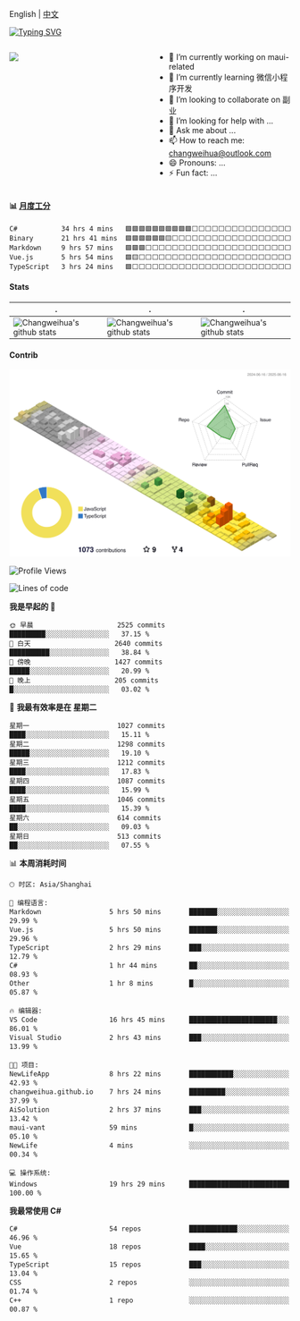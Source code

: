 English | [中文](README_CN.md)

[![Typing SVG](https://readme-typing-svg.herokuapp.com?color=%2336BCF7&center=true&vCenter=true&width=600&lines=Hi+there+👋,+I+am+Chang+Weihua;+Welcome+to+My+Profile!;Over+9+years+of+programming+experience;Always+learning+new+things+)](https://git.io/typing-svg)

<div style="display: grid;gap: 20px;grid-template-columns: repeat(auto-fit, minmax(240px, 1fr));">

[<img src="https://github-readme-stats.vercel.app/api?username=changweihua&show_icons=true&locale=cn" />](https://metrics.lecoq.io/changweihua#gh-light-mode-only)

<div>

- 🔭 I’m currently working on maui-related
- 🌱 I’m currently learning 微信小程序开发
- 👯 I’m looking to collaborate on 副业
- 🤔 I’m looking for help with ...
- 💬 Ask me about ...
- 📫 How to reach me: changweihua@outlook.com
- 😄 Pronouns: ...
- ⚡ Fun fact: ...

</div>

</div>

#### :bar_chart: [月度工分](https://github.com/changweihua/wakapi)

<!--START_SECTION:wakao-->

```txt
C#           34 hrs 4 mins   🟩🟩🟩🟩🟩🟩🟩🟩🟩🟩⬜⬜⬜⬜⬜⬜⬜⬜⬜⬜⬜⬜⬜⬜⬜   40.26 %
Binary       21 hrs 41 mins  🟩🟩🟩🟩🟩🟩🟨⬜⬜⬜⬜⬜⬜⬜⬜⬜⬜⬜⬜⬜⬜⬜⬜⬜⬜   25.62 %
Markdown     9 hrs 57 mins   🟩🟩🟩⬜⬜⬜⬜⬜⬜⬜⬜⬜⬜⬜⬜⬜⬜⬜⬜⬜⬜⬜⬜⬜⬜   11.76 %
Vue.js       5 hrs 54 mins   🟩🟨⬜⬜⬜⬜⬜⬜⬜⬜⬜⬜⬜⬜⬜⬜⬜⬜⬜⬜⬜⬜⬜⬜⬜   06.98 %
TypeScript   3 hrs 24 mins   🟩⬜⬜⬜⬜⬜⬜⬜⬜⬜⬜⬜⬜⬜⬜⬜⬜⬜⬜⬜⬜⬜⬜⬜⬜   04.03 %
```

<!--END_SECTION:wakao-->

#### Stats ####


| .                                                                                                                                            | .                                                                                                                                      | .                                                                                                                                                     |
| -------------------------------------------------------------------------------------------------------------------------------------------- | -------------------------------------------------------------------------------------------------------------------------------------- | ----------------------------------------------------------------------------------------------------------------------------------------------------- |
| ![Changweihua's github stats](https://github-readme-stats.vercel.app/api?username=changweihua&show_icons=true&theme=radical&hide_title=true) | ![Changweihua's github stats](https://github-readme-stats.vercel.app/api/top-langs/?username=changweihua&theme=radical&layout=compact) | ![Changweihua's github stats](https://github-readme-stats.vercel.app/api?username=changweihua&show_icons=true&theme=radical&include_all_commits=true) |


#### Contrib ####

<!--   profile-green-animate -->
![](./profile-3d-contrib/profile-south-season-animate.svg)

<!--START_SECTION:waka-->
![Profile Views](http://img.shields.io/badge/%E4%B8%AA%E4%BA%BA%E8%B5%84%E6%96%99%E8%A7%82%E7%9C%8B%E6%AC%A1%E6%95%B0-1-blue)

![Lines of code](https://img.shields.io/badge/%E4%BB%8E%E3%80%8CHello%20World%E3%80%8D%E8%B5%B7%E6%88%91%E5%B7%B2%E7%BB%8F%E5%86%99%E4%BA%86-24.1%20million%20%E8%A1%8C%E4%BB%A3%E7%A0%81-blue)

**我是早起的 🐤** 

```text
🌞 早晨                     2525 commits        █████████░░░░░░░░░░░░░░░░   37.15 % 
🌆 白天                     2640 commits        ██████████░░░░░░░░░░░░░░░   38.84 % 
🌃 傍晚                     1427 commits        █████░░░░░░░░░░░░░░░░░░░░   20.99 % 
🌙 晚上                     205 commits         █░░░░░░░░░░░░░░░░░░░░░░░░   03.02 % 
```
📅 **我最有效率是在 星期二** 

```text
星期一                      1027 commits        ████░░░░░░░░░░░░░░░░░░░░░   15.11 % 
星期二                      1298 commits        █████░░░░░░░░░░░░░░░░░░░░   19.10 % 
星期三                      1212 commits        ████░░░░░░░░░░░░░░░░░░░░░   17.83 % 
星期四                      1087 commits        ████░░░░░░░░░░░░░░░░░░░░░   15.99 % 
星期五                      1046 commits        ████░░░░░░░░░░░░░░░░░░░░░   15.39 % 
星期六                      614 commits         ██░░░░░░░░░░░░░░░░░░░░░░░   09.03 % 
星期日                      513 commits         ██░░░░░░░░░░░░░░░░░░░░░░░   07.55 % 
```


📊 **本周消耗时间** 

```text
🕑︎ 时区: Asia/Shanghai

💬 编程语言: 
Markdown                 5 hrs 50 mins       ███████░░░░░░░░░░░░░░░░░░   29.99 % 
Vue.js                   5 hrs 50 mins       ███████░░░░░░░░░░░░░░░░░░   29.96 % 
TypeScript               2 hrs 29 mins       ███░░░░░░░░░░░░░░░░░░░░░░   12.79 % 
C#                       1 hr 44 mins        ██░░░░░░░░░░░░░░░░░░░░░░░   08.93 % 
Other                    1 hr 8 mins         █░░░░░░░░░░░░░░░░░░░░░░░░   05.87 % 

🔥 编辑器: 
VS Code                  16 hrs 45 mins      ██████████████████████░░░   86.01 % 
Visual Studio            2 hrs 43 mins       ███░░░░░░░░░░░░░░░░░░░░░░   13.99 % 

🐱‍💻 项目: 
NewLifeApp               8 hrs 22 mins       ███████████░░░░░░░░░░░░░░   42.93 % 
changweihua.github.io    7 hrs 24 mins       █████████░░░░░░░░░░░░░░░░   37.99 % 
AiSolution               2 hrs 37 mins       ███░░░░░░░░░░░░░░░░░░░░░░   13.42 % 
maui-vant                59 mins             █░░░░░░░░░░░░░░░░░░░░░░░░   05.10 % 
NewLife                  4 mins              ░░░░░░░░░░░░░░░░░░░░░░░░░   00.34 % 

💻 操作系统: 
Windows                  19 hrs 29 mins      █████████████████████████   100.00 % 
```

**我最常使用 C#** 

```text
C#                       54 repos            ████████████░░░░░░░░░░░░░   46.96 % 
Vue                      18 repos            ████░░░░░░░░░░░░░░░░░░░░░   15.65 % 
TypeScript               15 repos            ███░░░░░░░░░░░░░░░░░░░░░░   13.04 % 
CSS                      2 repos             ░░░░░░░░░░░░░░░░░░░░░░░░░   01.74 % 
C++                      1 repo              ░░░░░░░░░░░░░░░░░░░░░░░░░   00.87 % 
```




<!--END_SECTION:waka-->


<!-- ![](assets/Bottom_down.svg) -->
